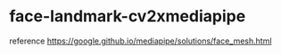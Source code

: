 # face-landmark-cv2xmediapipe
reference 
https://google.github.io/mediapipe/solutions/face_mesh.html
